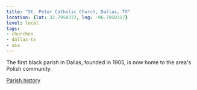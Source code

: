 ```yaml
---
title: "St. Peter Catholic Church, Dallas, TX"
location: {lat: 32.7950372, lng: -96.7950317}
level: local
tags:
- churches
- dallas-tx
- usa
---
```


The first black parish in Dallas, founded in 1905, is now home to the area's Polish community.

[Parish history](https://stpeterdal.com/about/#History)
